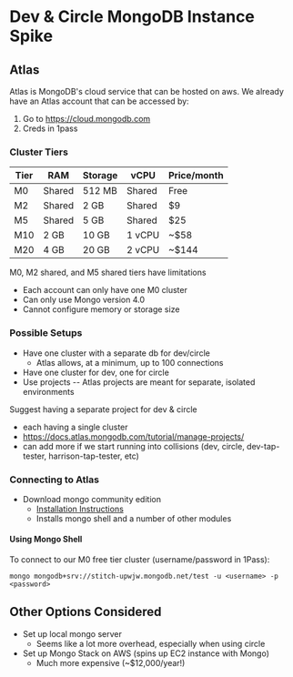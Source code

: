 # Dev & Circle MongoDB Instance Spike

## Atlas
Atlas is MongoDB's cloud service that can be hosted on aws. We already have an Atlas account that can be accessed by:
1. Go to https://cloud.mongodb.com
2. Creds in 1pass

### Cluster Tiers
| Tier | RAM | Storage | vCPU | Price/month |
| ---- | --- | ------- | ---- | ---------- |
| M0 | Shared | 512 MB | Shared | Free |
| M2 | Shared | 2 GB | Shared | $9 |
| M5 | Shared | 5 GB | Shared | $25 |
| M10 | 2 GB | 10 GB | 1 vCPU | ~$58 |
| M20 | 4 GB | 20 GB | 2 vCPU | ~$144 | 
  
M0, M2 shared, and M5 shared tiers have limitations
- Each account can only have one M0 cluster
- Can only use Mongo version 4.0
- Cannot configure memory or storage size

### Possible Setups
- Have one cluster with a separate db for dev/circle
  - Atlas allows, at a minimum, up to 100 connections
- Have one cluster for dev, one for circle
- Use projects -- Atlas projects are meant for separate, isolated environments

Suggest having a separate project for dev & circle
  - each having a single cluster
  - https://docs.atlas.mongodb.com/tutorial/manage-projects/
  - can add more if we start running into collisions (dev, circle, dev-tap-tester, harrison-tap-tester, etc)

### Connecting to Atlas
- Download mongo community edition
  - [Installation Instructions](https://docs.mongodb.com/manual/tutorial/install-mongodb-on-ubuntu/)
  - Installs mongo shell and a number of other modules

#### Using Mongo Shell
To connect to our M0 free tier cluster (username/password in 1Pass):
```
mongo mongodb+srv://stitch-upwjw.mongodb.net/test -u <username> -p <password>
```

## Other Options Considered
- Set up local mongo server 
  - Seems like a lot more overhead, especially when using circle
- Set up Mongo Stack on AWS (spins up EC2 instance with Mongo)
  - Much more expensive (~$12,000/year!)
 
